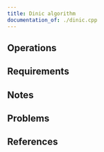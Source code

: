 ```yaml
---
title: Dinic algorithm
documentation_of: ./dinic.cpp
---
```


## Operations

## Requirements

## Notes

## Problems

## References
